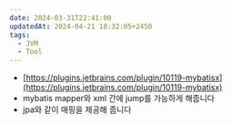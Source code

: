```yaml
---
date: 2024-03-31T22:41:00
updatedAt: 2024-04-21 18:32:05+2450
tags:
  - JVM
  - Tool
---
```

- [https://plugins.jetbrains.com/plugin/10119-mybatisx](https://plugins.jetbrains.com/plugin/10119-mybatisx)
- mybatis mapper와 xml 간에 jump를 가능하게 해줍니다
- jpa와 같이 매핑을 제공해 줍니다
